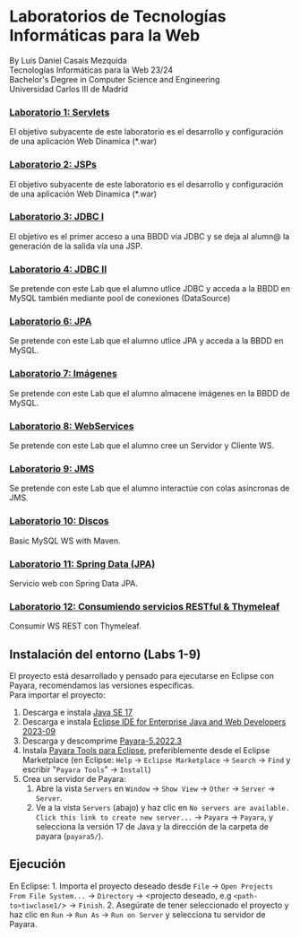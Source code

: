 # Laboratorios de Tecnologías Informáticas para la Web
By Luis Daniel Casais Mezquida  
Tecnologías Informáticas para la Web 23/24  
Bachelor's Degree in Computer Science and Engineering  
Universidad Carlos III de Madrid


### [Laboratorio 1: Servlets](lab1/)
El objetivo subyacente de este laboratorio es el desarrollo y configuración de una aplicación Web Dinamica (*.war)

### [Laboratorio 2: JSPs](lab3)
El objetivo subyacente de este laboratorio es el desarrollo y configuración de una aplicación Web Dinamica (*.war)

### [Laboratorio 3: JDBC I](lab4/)
El objetivo es el primer acceso a una BBDD vía JDBC y se deja al alumn@ la generación de la salida vía una JSP.

### [Laboratorio 4: JDBC II](lab5/)
Se pretende con este Lab que el alumno utlice JDBC y acceda a la BBDD en MySQL también mediante pool de conexiones (DataSource)

### [Laboratorio 6: JPA](lab6/)
Se pretende con este Lab que el alumno utlice JPA y acceda a la BBDD en MySQL.

### [Laboratorio 7: Imágenes](lab7/)
Se pretende con este Lab que el alumno almacene imágenes en la BBDD de MySQL.

### [Laboratorio 8: WebServices](lab8/)
Se pretende con este Lab que el alumno cree un Servidor y Cliente WS.

### [Laboratorio 9: JMS](lab9/)
Se pretende con este Lab que el alumno interactúe con colas asíncronas de JMS.

### [Laboratorio 10: Discos](lab10/)
Basic MySQL WS with Maven.

### [Laboratorio 11: Spring Data (JPA)](lab11/)
Servicio web con Spring Data JPA.

### [Laboratorio 12: Consumiendo servicios RESTful & Thymeleaf](lab12/)
Consumir WS REST con Thymeleaf.


## Instalación del entorno (Labs 1-9)

El proyecto está desarrollado y pensado para ejecutarse en Eclipse con Payara, recomendamos las versiones específicas.  
Para importar el proyecto:
1. Descarga e instala [Java SE 17](https://www.oracle.com/java/technologies/javase/jdk17-archive-downloads.html)
2. Descarga e instala [Eclipse IDE for Enterprise Java and Web Developers 2023-09](https://www.eclipse.org/downloads/packages/release/2023-09/r/eclipse-ide-enterprise-java-and-web-developers)
3. Descarga y descomprime [Payara-5.2022.3](
https://nexus.payara.fish/#browse/browse:payara-community:fish%2Fpayara%2Fdistributions%2Fpayara%2F5.2022.3%2Fpayara-5.2022.3.zip)
3. Instala [Payara Tools para Eclipse](https://marketplace.eclipse.org/content/payara-tools), preferiblemente desde el Eclipse Marketplace (en Eclipse: `Help` → `Eclipse Marketplace` → `Search` → `Find` y escribir "`Payara Tools`" → `Install`)
4. Crea un servidor de Payara:
    1. Abre la vista `Servers` en `Window` → `Show View` → `Other` → `Server` → `Server`.
    2. Ve a la vista `Servers` (abajo) y haz clic en `No servers are available. Click this link to create new server...` → `Payara` → `Payara`, y selecciona la versión 17 de Java y la dirección de la carpeta de payara (`payara5/`).

## Ejecución
En Eclipse:
    1. Importa el proyecto deseado desde `File` → `Open Projects From File System...` → `Directory` → <projecto deseado, e.g `<path-to>tiwclase1/`> → `Finish`.
    2. Asegúrate de tener seleccionado el proyecto y haz clic en `Run` → `Run As` → `Run on Server` y selecciona tu servidor de Payara.
